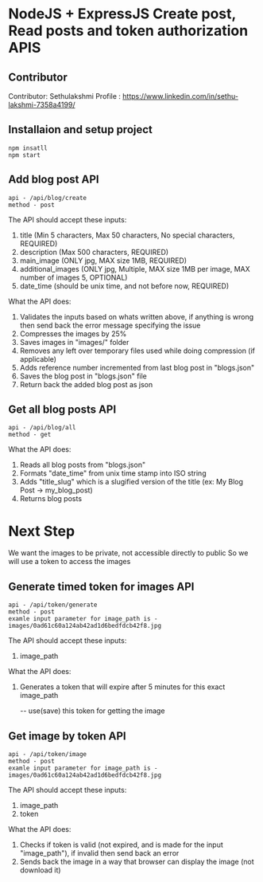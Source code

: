 # NodeJS + ExpressJS Create post, Read posts and token authorization APIS 

## Contributor

Contributor: Sethulakshmi
Profile : https://www.linkedin.com/in/sethu-lakshmi-7358a4199/

## Installaion and setup project 
    npm insatll 
    npm start

## Add blog post API

    api - /api/blog/create
    method - post 

The API should accept these inputs:
1) title (Min 5 characters, Max 50 characters, No special characters, REQUIRED)
2) description (Max 500 characters, REQUIRED)
3) main_image (ONLY jpg, MAX size 1MB, REQUIRED)
4) additional_images (ONLY jpg, Multiple, MAX size 1MB per image, MAX number of images 5, OPTIONAL)
5) date_time (should be unix time, and not before now, REQUIRED)

What the API does:
1) Validates the inputs based on whats written above, if anything is wrong then send back the error message specifying the issue
2) Compresses the images by 25%
3) Saves images in "images/" folder
4) Removes any left over temporary files used while doing compression (if applicable)
5) Adds reference number incremented from last blog post in "blogs.json"
5) Saves the blog post in "blogs.json" file
6) Return back the added blog post as json


## Get all blog posts API

    api - /api/blog/all
    method - get 

What the API does:
1) Reads all blog posts from "blogs.json"
2) Formats "date_time" from unix time stamp into ISO string
3) Adds "title_slug" which is a slugified version of the title (ex: My Blog Post -> my_blog_post)
3) Returns blog posts


# Next Step

We want the images to be private, not accessible directly to public
So we will use a token to access the images

## Generate timed token for images API

    api - /api/token/generate
    method - post 
    examle input parameter for image_path is - images/0ad61c60a124ab42ad1d6bedfdcb42f8.jpg

The API should accept these inputs:
1) image_path

What the API does:
1) Generates a token that will expire after 5 minutes for this exact image_path

    -- use(save) this token for getting the image 

## Get image by token API

    api - /api/token/image
    method - post 
    examle input parameter for image_path is - images/0ad61c60a124ab42ad1d6bedfdcb42f8.jpg

The API should accept these inputs:
1) image_path
2) token

What the API does:
1) Checks if token is valid (not expired, and is made for the input "image_path"), if invalid then send back an error
2) Sends back the image in a way that browser can display the image (not download it)
